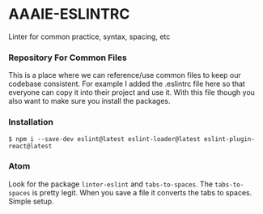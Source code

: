 # AAAIE-ESLINTRC

Linter for common practice, syntax, spacing, etc

### Repository For Common Files

This is a place where we can reference/use common files to keep our codebase consistent.  For example 
I added the .eslintrc file here so that everyone can copy it into their project and use it.  With this
file though you also want to make sure you install the packages.

### Installation

```
$ npm i --save-dev eslint@latest eslint-loader@latest eslint-plugin-react@latest
```

### Atom

Look for the package `linter-eslint` and `tabs-to-spaces`.  The `tabs-to-spaces` is pretty legit.  When
you save a file it converts the tabs to spaces.  Simple setup.  

